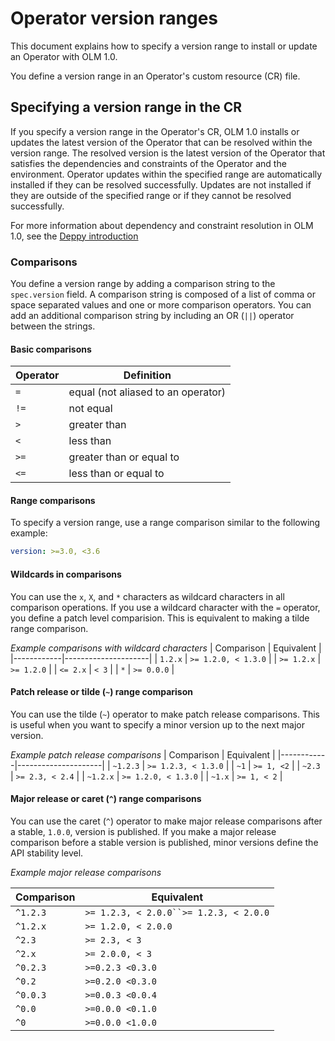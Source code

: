 # Operator version ranges

This document explains how to specify a version range to install or update an Operator with OLM 1.0.

You define a version range in an Operator's custom resource (CR) file.

## Specifying a version range in the CR

If you specify a version range in the Operator's CR, OLM 1.0 installs or updates the latest version of the Operator that can be resolved within the version range.
The resolved version is the latest version of the Operator that satisfies the dependencies and constraints of the Operator and the environment.
Operator updates within the specified range are automatically installed if they can be resolved successfully.
Updates are not installed if they are outside of the specified range or if they cannot be resolved successfully.

For more information about dependency and constraint resolution in OLM 1.0, see the [Deppy introduction](https://github.com/operator-framework/deppy#introductionhttps://github.com/operator-framework/deppy#introductionhttps://github.com/operator-framework/deppy#introduction)

### Comparisons

You define a version range by adding a comparison string to the `spec.version` field. A comparison string is composed of a list of comma or space separated values and one or more comparison operators. You can add an additional comparison string by including an OR (`||`) operator between the strings.

#### Basic comparisons

| Operator | Definition                         |
|----------|------------------------------------|
| `=`      | equal (not aliased to an operator) |
| `!=`     | not equal                          |
| `>`      | greater than                       |
| `<`      | less than                          |
| `>=`     | greater than or equal to           |
| `<=`     | less than or equal to              |

#### Range comparisons

To specify a version range, use a range comparison similar to the following example:

```yaml
version: >=3.0, <3.6
```

#### Wildcards in comparisons

You can use the `x`, `X`, and `*` characters as wildcard characters in all comparison operations.
If you use a wildcard character with the `=` operator, you define a patch level comparision.
This is equivalent to making a tilde range comparison.

*Example comparisons with wildcard characters*
| Comparison | Equivalent          |
|------------|---------------------|
| `1.2.x`    | `>= 1.2.0, < 1.3.0` |
| `>= 1.2.x` | `>= 1.2.0`          |
| `<= 2.x`   | `< 3`               |
| `*`        | `>= 0.0.0`          |


#### Patch release or tilde (`~`) range comparison

You can use the tilde (`~`) operator to make patch release comparisons.
This is useful when you want to specify a minor version up to the next major version.

*Example patch release comparisons*
| Comparison | Equivalent          |
|------------|---------------------|
| `~1.2.3`   | `>= 1.2.3, < 1.3.0` |
| `~1`       | `>= 1, <2`          |
| `~2.3`     | `>= 2.3, < 2.4`     |
| `~1.2.x`   | `>= 1.2.0, < 1.3.0` |
| `~1.x`     | `>= 1, < 2`         |


#### Major release or caret (`^`) range comparisons

You can use the caret (`^`) operator to make major release comparisons after a stable, `1.0.0`, version is published.
If you make a major release comparison before a stable version is published, minor versions define the API stability level.

*Example major release comparisons*

| Comparison | Equivalent                             |
|------------|----------------------------------------|
| `^1.2.3`   | `>= 1.2.3, < 2.0.0``>= 1.2.3, < 2.0.0` |
| `^1.2.x`   | `>= 1.2.0, < 2.0.0`                    |
| `^2.3`     | `>= 2.3, < 3`                          |
| `^2.x`     | `>= 2.0.0, < 3`                        |
| `^0.2.3`   | `>=0.2.3 <0.3.0`                       |
| `^0.2`     | `>=0.2.0 <0.3.0`                       |
| `^0.0.3`   | `>=0.0.3 <0.0.4`                       |
| `^0.0`     | `>=0.0.0 <0.1.0`                       |
| `^0`       | `>=0.0.0 <1.0.0`                       |
